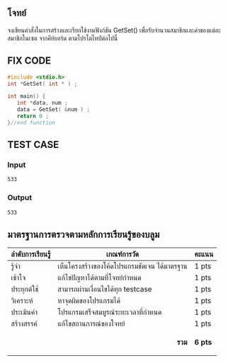 ## โจทย์
จงเขียนคำสั่งในการสร้างและเรียกใช้งานฟังก์ชัน GetSet() เพื่อรับจำนวนสมาชิกและค่าของแต่ละสมาชิกในเซต จากคีย์บอร์ด ตามโปรโตไทป์ต่อไปนี้ 

## FIX CODE
```c++
#include <stdio.h>
int *GetSet( int * ) ;

int main() {
   int *data, num ;
   data = GetSet( &num ) ;
   return 0 ;
}//end function
```

## TEST CASE
### Input
```bash
533
```
### Output
```bash
533
```

## มาตรฐานการตรวจตามหลักการเรียนรู้ของบลูม
| ลำดับการเรียนรู้ | เกณฑ์การวัด | คะแนน |
| -------- | -------- | -------- |
| รู้จำ | เห็นโครงสร้างของโค้ดโปรแกรมชัดเจน ได้มาตรฐาน | 1 pts |
| เข้าใจ | แก้ไขปัญหาได้ตามที่โจทย์กำหนด | 1 pts |
| ประยุกต์ใช้ | สามารถผ่านเงื่อนไขได้ทุก testcase | 1 pts |
| วิเคราะห์ | หาจุดผิดของโปรแกรมได้ | 1 pts |
| ประเมินค่า | โปรแกรมเสร็จสมบูรณ์ระยะเวลาที่กำหนด | 1 pts |
| สร้างสรรค์ | แก้ไขสถานการณ์ของโจทย์ | 1 pts |
||<p style='text-align: right;'>**รวม**</p>|**6 pts**|
